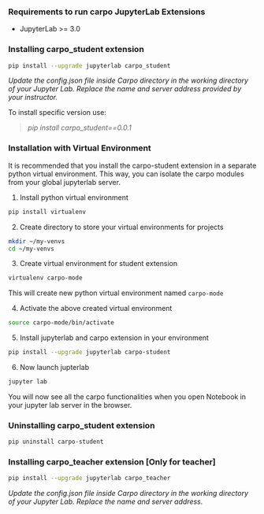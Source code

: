 
### Requirements to run carpo JupyterLab Extensions

* JupyterLab >= 3.0

### Installing **carpo_student** extension

```bash
pip install --upgrade jupyterlab carpo_student
```

*Update the config.json file inside Carpo directory in the working directory of your Jupyter Lab.
Replace the name and server address provided by your instructor.*

To install specific version use:

>*pip install carpo_student==0.0.1*

### Installation with Virtual Environment
It is recommended that you install the carpo-student extension in a separate python virtual environment. This way, you can isolate the carpo modules from your global jupyterlab server.

1. Install python virtual environment
```bash
pip install virtualenv
```
2. Create directory to store your virtual environments for projects
```bash
mkdir ~/my-venvs
cd ~/my-venvs
```
3. Create virtual environment for student extension
```bash
virtualenv carpo-mode
```
This will create new python virtual environment named `carpo-mode`

4. Activate the above created virtual environment
```bash
source carpo-mode/bin/activate
```

5. Install jupyterlab and carpo extension in your environment
```bash
pip install --upgrade jupyterlab carpo-student
```
6. Now launch  jupterlab
```bash
jupyter lab
```
You will now see all the carpo functionalities when you open Notebook in your jupyter lab server in the browser.

### Uninstalling **carpo_student** extension
 ```bash
pip uninstall carpo-student
```
### Installing **carpo_teacher** extension [Only for teacher]

```bash
pip install --upgrade jupyterlab carpo_teacher

```

*Update the config.json file inside Carpo directory in the working directory of your Jupyter Lab.
Replace the name and server address.*



